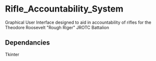 # Rifle_Accountability_System
Graphical User Interface designed to aid in accountability of rifles for the Theodore Roosevelt "Rough Riger" JROTC Battalion

## Dependancies
Tkinter
